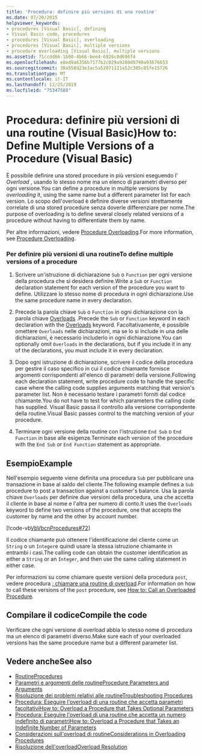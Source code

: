 ```yaml
---
title: 'Procedura: definire più versioni di una routine'
ms.date: 07/20/2015
helpviewer_keywords:
- procedures [Visual Basic], defining
- Visual Basic code, procedures
- procedures [Visual Basic], overloading
- procedures [Visual Basic], multiple versions
- procedure overloading [Visual Basic], multiple versions
ms.assetid: 71ccdd66-1b00-4b66-bee4-6926c0d696f4
ms.openlocfilehash: e8ed9a6356b7177b2c029a9280d0790a93676653
ms.sourcegitcommit: 30a558d23e3ac5a52071121a52c305c85fe15726
ms.translationtype: MT
ms.contentlocale: it-IT
ms.lasthandoff: 12/25/2019
ms.locfileid: "75347588"
---
```

# <a name="how-to-define-multiple-versions-of-a-procedure-visual-basic"></a><span data-ttu-id="66f38-102">Procedura: definire più versioni di una routine (Visual Basic)</span><span class="sxs-lookup"><span data-stu-id="66f38-102">How to: Define Multiple Versions of a Procedure (Visual Basic)</span></span>
<span data-ttu-id="66f38-103">È possibile definire una stored procedure in più versioni eseguendo l' *Overload* , usando lo stesso nome ma un elenco di parametri diverso per ogni versione.</span><span class="sxs-lookup"><span data-stu-id="66f38-103">You can define a procedure in multiple versions by *overloading* it, using the same name but a different parameter list for each version.</span></span> <span data-ttu-id="66f38-104">Lo scopo dell'overload è definire diverse versioni strettamente correlate di una stored procedure senza doverle differenziare per nome.</span><span class="sxs-lookup"><span data-stu-id="66f38-104">The purpose of overloading is to define several closely related versions of a procedure without having to differentiate them by name.</span></span>  
  
 <span data-ttu-id="66f38-105">Per altre informazioni, vedere [Procedure Overloading](./procedure-overloading.md).</span><span class="sxs-lookup"><span data-stu-id="66f38-105">For more information, see [Procedure Overloading](./procedure-overloading.md).</span></span>  
  
### <a name="to-define-multiple-versions-of-a-procedure"></a><span data-ttu-id="66f38-106">Per definire più versioni di una routine</span><span class="sxs-lookup"><span data-stu-id="66f38-106">To define multiple versions of a procedure</span></span>  
  
1. <span data-ttu-id="66f38-107">Scrivere un'istruzione di dichiarazione `Sub` o `Function` per ogni versione della procedura che si desidera definire.</span><span class="sxs-lookup"><span data-stu-id="66f38-107">Write a `Sub` or `Function` declaration statement for each version of the procedure you want to define.</span></span> <span data-ttu-id="66f38-108">Utilizzare lo stesso nome di procedura in ogni dichiarazione.</span><span class="sxs-lookup"><span data-stu-id="66f38-108">Use the same procedure name in every declaration.</span></span>  
  
2. <span data-ttu-id="66f38-109">Precede la parola chiave `Sub` o `Function` in ogni dichiarazione con la parola chiave [Overloads](../../../../visual-basic/language-reference/modifiers/overloads.md) .</span><span class="sxs-lookup"><span data-stu-id="66f38-109">Precede the `Sub` or `Function` keyword in each declaration with the [Overloads](../../../../visual-basic/language-reference/modifiers/overloads.md) keyword.</span></span> <span data-ttu-id="66f38-110">Facoltativamente, è possibile omettere `Overloads` nelle dichiarazioni, ma se lo si include in una delle dichiarazioni, è necessario includerlo in ogni dichiarazione.</span><span class="sxs-lookup"><span data-stu-id="66f38-110">You can optionally omit `Overloads` in the declarations, but if you include it in any of the declarations, you must include it in every declaration.</span></span>  
  
3. <span data-ttu-id="66f38-111">Dopo ogni istruzione di dichiarazione, scrivere il codice della procedura per gestire il caso specifico in cui il codice chiamante fornisce argomenti corrispondenti all'elenco di parametri della versione.</span><span class="sxs-lookup"><span data-stu-id="66f38-111">Following each declaration statement, write procedure code to handle the specific case where the calling code supplies arguments matching that version's parameter list.</span></span> <span data-ttu-id="66f38-112">Non è necessario testare i parametri forniti dal codice chiamante.</span><span class="sxs-lookup"><span data-stu-id="66f38-112">You do not have to test for which parameters the calling code has supplied.</span></span> <span data-ttu-id="66f38-113">Visual Basic passa il controllo alla versione corrispondente della routine.</span><span class="sxs-lookup"><span data-stu-id="66f38-113">Visual Basic passes control to the matching version of your procedure.</span></span>  
  
4. <span data-ttu-id="66f38-114">Terminare ogni versione della routine con l'istruzione `End Sub` o `End Function` in base alle esigenze.</span><span class="sxs-lookup"><span data-stu-id="66f38-114">Terminate each version of the procedure with the `End Sub` or `End Function` statement as appropriate.</span></span>  
  
## <a name="example"></a><span data-ttu-id="66f38-115">Esempio</span><span class="sxs-lookup"><span data-stu-id="66f38-115">Example</span></span>  
 <span data-ttu-id="66f38-116">Nell'esempio seguente viene definita una procedura `Sub` per pubblicare una transazione in base al saldo del cliente.</span><span class="sxs-lookup"><span data-stu-id="66f38-116">The following example defines a `Sub` procedure to post a transaction against a customer's balance.</span></span> <span data-ttu-id="66f38-117">Usa la parola chiave `Overloads` per definire due versioni della procedura, una che accetta il cliente in base al nome e l'altra per numero di conto.</span><span class="sxs-lookup"><span data-stu-id="66f38-117">It uses the `Overloads` keyword to define two versions of the procedure, one that accepts the customer by name and the other by account number.</span></span>  
  
 [!code-vb[VbVbcnProcedures#72](~/samples/snippets/visualbasic/VS_Snippets_VBCSharp/VbVbcnProcedures/VB/Class1.vb#72)]  
  
 <span data-ttu-id="66f38-118">Il codice chiamante può ottenere l'identificazione del cliente come un `String` o un `Integer`e quindi usare la stessa istruzione chiamante in entrambi i casi.</span><span class="sxs-lookup"><span data-stu-id="66f38-118">The calling code can obtain the customer identification as either a `String` or an `Integer`, and then use the same calling statement in either case.</span></span>  
  
 <span data-ttu-id="66f38-119">Per informazioni su come chiamare queste versioni della procedura `post`, vedere procedura [: chiamare una routine di overload](./how-to-call-an-overloaded-procedure.md).</span><span class="sxs-lookup"><span data-stu-id="66f38-119">For information on how to call these versions of the `post` procedure, see [How to: Call an Overloaded Procedure](./how-to-call-an-overloaded-procedure.md).</span></span>  
  
## <a name="compile-the-code"></a><span data-ttu-id="66f38-120">Compilare il codice</span><span class="sxs-lookup"><span data-stu-id="66f38-120">Compile the code</span></span>  
 <span data-ttu-id="66f38-121">Verificare che ogni versione di overload abbia lo stesso nome di procedura ma un elenco di parametri diverso.</span><span class="sxs-lookup"><span data-stu-id="66f38-121">Make sure each of your overloaded versions has the same procedure name but a different parameter list.</span></span>  
  
## <a name="see-also"></a><span data-ttu-id="66f38-122">Vedere anche</span><span class="sxs-lookup"><span data-stu-id="66f38-122">See also</span></span>

- [<span data-ttu-id="66f38-123">Routine</span><span class="sxs-lookup"><span data-stu-id="66f38-123">Procedures</span></span>](./index.md)
- [<span data-ttu-id="66f38-124">Parametri e argomenti delle routine</span><span class="sxs-lookup"><span data-stu-id="66f38-124">Procedure Parameters and Arguments</span></span>](./procedure-parameters-and-arguments.md)
- [<span data-ttu-id="66f38-125">Risoluzione dei problemi relativi alle routine</span><span class="sxs-lookup"><span data-stu-id="66f38-125">Troubleshooting Procedures</span></span>](./troubleshooting-procedures.md)
- [<span data-ttu-id="66f38-126">Procedura: Eseguire l'overload di una routine che accetta parametri facoltativi</span><span class="sxs-lookup"><span data-stu-id="66f38-126">How to: Overload a Procedure that Takes Optional Parameters</span></span>](./how-to-overload-a-procedure-that-takes-optional-parameters.md)
- [<span data-ttu-id="66f38-127">Procedura: Eseguire l'overload di una routine che accetta un numero indefinito di parametri</span><span class="sxs-lookup"><span data-stu-id="66f38-127">How to: Overload a Procedure that Takes an Indefinite Number of Parameters</span></span>](./how-to-overload-a-procedure-that-takes-an-indefinite-number-of-parameters.md)
- [<span data-ttu-id="66f38-128">Considerazioni sull'overload di routine</span><span class="sxs-lookup"><span data-stu-id="66f38-128">Considerations in Overloading Procedures</span></span>](./considerations-in-overloading-procedures.md)
- [<span data-ttu-id="66f38-129">Risoluzione dell'overload</span><span class="sxs-lookup"><span data-stu-id="66f38-129">Overload Resolution</span></span>](./overload-resolution.md)

